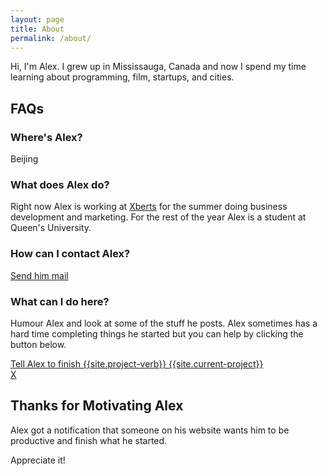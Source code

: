 ```yaml
---
layout: page
title: About
permalink: /about/
---
```


Hi, I'm Alex. I grew up in Mississauga, Canada and now I spend my time learning about programming, film, startups, and cities.

## FAQs

### Where's Alex?
Beijing

### What does Alex do?
Right now Alex is working at [Xberts](https://xberts.com) for the summer doing business development and marketing. For the rest of the year Alex is a student at Queen's University.

### How can I contact Alex?
[Send him mail](mailto:jinalex.123@gmail.com)

### What can I do here?
Humour Alex and look at some of the stuff he posts. Alex sometimes has a hard time completing things he started but you can help by clicking the button below.

<div class="button"><a href="https://goo.gl/2nMV3t">Tell Alex to finish {{site.project-verb}} {{site.current-project}}</a></div>

<!--http://127.0.0.1:4000/about/#nudge-->

<div id="nudge" class="modalOverlay">
  <div class="dialog">
    <a href="#close" title="Close" class="close">X</a>
    <h2>Thanks for Motivating Alex</h2>
        <p>Alex got a notification that someone on his website wants him to be productive and finish what he started.</p>
        <p>Appreciate it!</p>
</div>